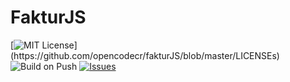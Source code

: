 # FakturJS

[![MIT License](https://img.shields.io/apm/l/atomic-design-ui.svg?)](https://github.com/opencodecr/fakturJS/blob/master/LICENSEs)
![Build on Push](https://github.com/opencodecr/fakturJS/workflows/Build%20on%20Push/badge.svg)
[![Issues](https://img.shields.io/github/issues-raw/tterb/PlayMusic.svg?maxAge=25000)](https://github.com/opencodecr/fakturJS/issues)